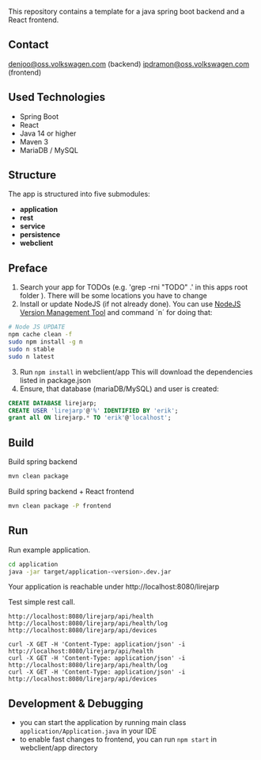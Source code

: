 This repository contains a template for a java spring boot backend and a React frontend.

## Contact

denjoo@oss.volkswagen.com (backend)
ipdramon@oss.volkswagen.com (frontend)

## Used Technologies

* Spring Boot
* React
* Java 14 or higher
* Maven 3
* MariaDB / MySQL

## Structure

The app is structured into five submodules:
* **application**
* **rest**
* **service**
* **persistence**
* **webclient**

## Preface

1. Search your app for TODOs (e.g. 'grep -rni "TODO" .' in this apps root folder ). There will be some locations you have to change
2. Install or update NodeJS (if not already done). You can use [NodeJS Version Management Tool](https://github.com/tj/n) and command ´n´ for doing that:
  ```bash
  # Node JS UPDATE
  npm cache clean -f
  sudo npm install -g n
  sudo n stable
  sudo n latest
  ```
3. Run `npm install` in webclient/app
This will download the dependencies listed in package.json
4. Ensure, that database (mariaDB/MySQL) and user is created:
  ```sql
  CREATE DATABASE lirejarp;
  CREATE USER 'lirejarp'@'%' IDENTIFIED BY 'erik';
  grant all ON lirejarp.* TO 'erik'@'localhost';
  ```

## Build

Build spring backend
```bash
mvn clean package
```

Build spring backend + React frontend
```bash
mvn clean package -P frontend
```

## Run

Run example application.
```bash
cd application
java -jar target/application-<version>.dev.jar 
```
Your application is reachable under http://localhost:8080/lirejarp

Test simple rest call.
```
http://localhost:8080/lirejarp/api/health
http://localhost:8080/lirejarp/api/health/log
http://localhost:8080/lirejarp/api/devices
```
```
curl -X GET -H 'Content-Type: application/json' -i http://localhost:8080/lirejarp/api/health
curl -X GET -H 'Content-Type: application/json' -i http://localhost:8080/lirejarp/api/health/log
curl -X GET -H 'Content-Type: application/json' -i http://localhost:8080/lirejarp/api/devices
```
## Development & Debugging

* you can start the application by running main class `application/Application.java` in your IDE
* to enable fast changes to frontend, you can run `npm start` in webclient/app directory

